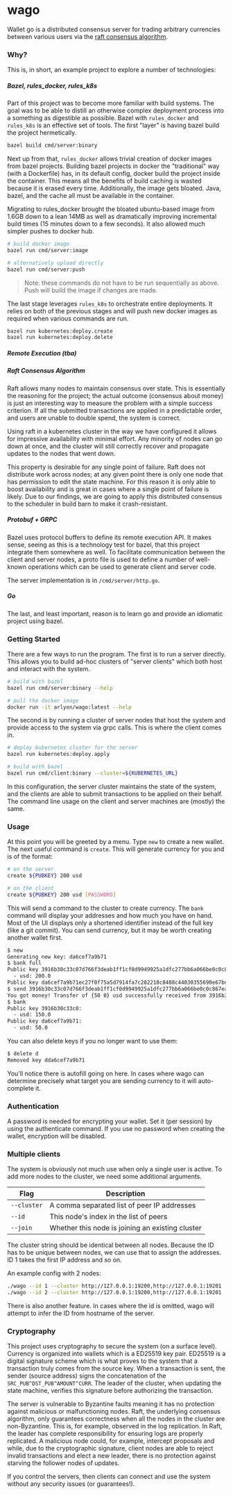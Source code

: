 # wago

Wallet go is a distributed consensus server for trading arbitrary
currencies between various users via the [raft consensus algorithm](https://raft.github.io/raft.pdf).

### Why?

This is, in short, an example project to explore a number of technologies:

##### Bazel, rules_docker, rules_k8s

Part of this project was to become more familiar with build systems. The goal
was to be able to distill an otherwise complex deployment process into a
something as digestible as possible. Bazel with `rules_docker` and `rules_k8s`
is an effective set of tools. The first "layer" is having bazel build the 
project hermetically.

```bash
bazel build cmd/server:binary
```

Next up from that, `rules_docker` allows trivial creation of docker images from
bazel projects. Building bazel projects in docker the "traditional" way (with
a Dockerfile) has, in its default config, docker build the project inside the
container. This means all the benefits of build caching is wasted because it
is erased every time. Additionally, the image gets bloated. Java, bazel, and
the cache all must be available in the container.

Migrating to rules_docker brought the bloated ubuntu-based image from 1.6GB
down to a lean 14MB as well as dramatically improving incremental build times
(15 minutes down to a few seconds). It also allowed much simpler pushes to 
docker hub.

```bash
# build docker image
bazel run cmd/server:image

# alternatively upload directly
bazel run cmd/server:push
```

> Note: these commands do not have to be run sequentially as above. 
> Push will build the image if changes are made.

The last stage leverages `rules_k8s` to orchestrate entire deployments. It relies
on both of the previous stages and will push new docker images as required when
various commands are run.

```bash
bazel run kubernetes:deploy.create
bazel run kubernetes:deploy.delete
```

##### Remote Execution (tba)

##### Raft Consensus Algorithm

Raft allows many nodes to maintain consensus over state. This is essentially the
reasoning for the project; the actual outcome (consensus about money) is just an 
interesting way to measure the problem with a simple success criterion. 
If all the submitted transactions are applied in a predictable order, and users 
are unable to double spend, the system is correct.

Using raft in a kubernetes cluster in the way we have configured it allows for
impressive availability with minimal effort. Any minority of nodes can go down
at once, and the cluster will still correctly recover and propagate updates to
the nodes that went down.

This property is desirable for any single point of failure. Raft does not 
distribute work across nodes; at any given point there is only one node that has
permission to edit the state machine. For this reason it is only able to boost
availability and is great in cases where a single point of failure is likely.
Due to our findings, we are going to apply this distributed consensus to the
scheduler in build barn to make it crash-resistant. 

##### Protobuf + GRPC

Bazel uses protocol buffers to define its remote execution API. It makes sense,
seeing as this is a technology test for bazel, that this project integrate them 
somewhere as well. To facilitate communication between the client and server
nodes, a proto file is used to define a number of well-known operations which
can be used to generate client and server code.

The server implementation is in `/cmd/server/http.go`.

##### Go

The last, and least important, reason is to learn go and provide an idiomatic
project using bazel.

### Getting Started

There are a few ways to run the program. The first is to run a server directly.
This allows you to build ad-hoc clusters of "server clients" which both host and
interact with the system.

```bash
# build with bazel
bazel run cmd/server:binary --help

# pull the docker image
docker run -it arlyon/wago:latest --help
```

The second is by running a cluster of server nodes that host the system and 
provide access to the system via grpc calls. This is where the client comes in.

```bash
# deploy kubernetes cluster for the server
bazel run kubernetes:deploy.apply

# build with bazel
bazel run cmd/client:binary --cluster=${KUBERNETES_URL}
```

In this configuration, the server cluster maintains the state of the system,
and the clients are able to submit transactions to be applied on their behalf.
The command line usage on the client and server machines are (mostly) the same.

### Usage

At this point you will be greeted by a menu. Type `new` to create a new
wallet. The next useful command is `create`. This will generate currency
for you and is of the format:

```bash
# on the server
create ${PUBKEY} 200 usd

# on the client
create ${PUBKEY} 200 usd [PASSWORD]
```

This will send a command to the cluster to create currency. The `bank` command 
will display your addresses and how much you have on hand. Most of the UI displays 
only a shortened identifier instead of the full key (like a git commit).
You can send currency, but it may be worth creating another wallet first.

```bash
$ new
Generating new key: da6cef7a9b71
$ bank full
Public key 3916b30c33c07d766f3deab1ff1cf0d9949925a1dfc277bb6a066be0c0c867ea:
  - usd: 200.0
Public key da6cef7a9b71ec27f0f75a5d7914fa7c282218c8488c44030355690e67bd5fa9: no currency
$ send 3916b30c33c07d766f3deab1ff1cf0d9949925a1dfc277bb6a066be0c0c867ea da6cef7a9b71ec27f0f75a5d7914fa7c282218c8488c44030355690e67bd5fa9 50 usd
You got money! Transfer of {50 0} usd successfully received from 3916b30c33c07d766f3deab1ff1cf0d9949925a1dfc277bb6a066be0c0c867ea
$ bank
Public key 3916b30c33c0:
  - usd: 150.0
Public key da6cef7a9b71:
  - usd: 50.0
```

You can also delete keys if you no longer want to use them:

```bash
$ delete d
Removed key dda6cef7a9b71
```

You'll notice there is autofill going on here. In cases where wago
can determine precisely what target you are sending currency to
it will auto-complete it.

### Authentication

A password is needed for encrypting your wallet. Set it (per session) by using the
authenticate command. If you use no password when creating the wallet, encryption
will be disabled.

### Multiple clients

The system is obviously not much use when only a single user
is active. To add more nodes to the cluster, we need some additional
arguments. 

| Flag | Description |
| ---- | ----------- |
| `--cluster` | A comma separated list of peer IP addresses
| `--id`      |      This node's index in the list of peers
| `--join`    |    Whether this node is joining an existing cluster

The cluster string should be identical between all nodes.
Because the ID has to be unique between nodes, we can use that
to assign the addresses. ID 1 takes the first IP address and so on.

An example config with 2 nodes:

```bash
./wago --id 1 --cluster http://127.0.0.1:19200,http://127.0.0.1:19201
./wago --id 2 --cluster http://127.0.0.1:19200,http://127.0.0.1:19201
```

There is also another feature. In cases where the id is omitted, wago
will attempt to infer the ID from hostname of the server.

### Cryptography

This project uses cryptography to secure the system (on a surface level).
Currency is organized into wallets which is a ED25519 key pair. ED25519
is a digital signature scheme which is what proves to the system that a
transaction truly comes from the source key. When a transaction is sent,
the sender (source address) signs the concatenation of the 
`SRC_PUB^DST_PUB^AMOUNT^CURR`. The leader of the cluster, when updating
the state machine, verifies this signature before authorizing the 
transaction.

The server is vulnerable to Byzantine faults meaning it has no protection
against malicious or malfunctioning nodes. Raft, the underlying consensus
algorithm, only guarantees correctness when all the nodes in the cluster
are non-Byzantine. This is, for example, observed in the log replication.
In Raft, the leader has complete responsibility for ensuring logs are
properly replicated. A malicious node could, for example, intercept
proposals and while, due to the cryptographic signature, client nodes
are able to reject invalid transactions and elect a new leader, there
is no protection against starving the follower nodes of updates.

If you control the servers, then clients can connect and use the system
without any security issues (or guarantees!).